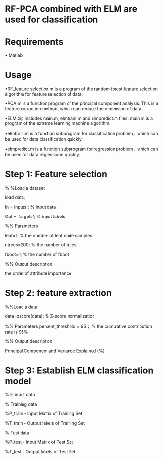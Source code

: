 # RF-PCA combined with ELM are used for classification
# Requirements
•	Matlab
# Usage
•RF_feature selection.m is a program of the random forest feature selection algorithm for feature selection of data.  

•PCA.m is a function program of the principal component analysis. This is a feature extraction method, which can reduce the dimension of data.  

•ELM.zip includes main.m, elmtrain.m and elmpredict.m files. main.m is a program of the extreme learning machine algorithm. 

•elmtrain.m is a function subprogram for classification problem，which can be used for data classification quickly.

•elmpredict.m is a function subprogram for regression problem，which can be used for data regressionn quickly.

# Step 1: Feature selection
% %Load a dataset
  
  load data; 
  
  In = Inputs'; % input data
  
  Out = Targets'; % input labels
 
%% Parameters
 
 leaf=1; % the number of leaf node samples
 
 ntrees=200;  % the number of trees
 
 fboot=1;  % the number of fboot

%% Output description
 
 the order of attribute importance 
 
 # Step 2: feature extraction
 %%Load a data
 
 data=zscore(data); % Z-score normalization

 %% Parameters
 percent_threshold = 95； % the cumulative contribution rate is 95%
 
 %% Output description
 
 Principal Component and Variance Explained (%)
 
 # Step 3: Establish ELM classification model
 %% input data
 
 % Training data
 
 %P_train - Input Matrix of Training Set  
 
 %T_train - Output labels of Training Set 
 
 % Test data
 
 %P_test - Input Matrix of Test Set  
 
 %T_test - Output labels of Test Set  
